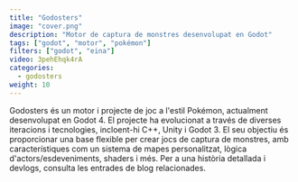 ```yaml
---
title: "Godosters"
image: "cover.png"
description: "Motor de captura de monstres desenvolupat en Godot"
tags: ["godot", "motor", "pokémon"]
filters: ["godot", "eina"]
video: 3pehEhqk4rA
categories:
  - godosters
weight: 10
---
```

Godosters és un motor i projecte de joc a l'estil Pokémon, actualment desenvolupat en Godot 4. El projecte ha evolucionat a través de diverses iteracions i tecnologies, incloent-hi C++, Unity i Godot 3. El seu objectiu és proporcionar una base flexible per crear jocs de captura de monstres, amb característiques com un sistema de mapes personalitzat, lògica d'actors/esdeveniments, shaders i més. Per a una història detallada i devlogs, consulta les entrades de blog relacionades.
